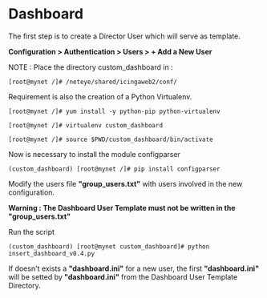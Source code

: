# Dashboard

The first step is to create a Director User which will serve as template.

**Configuration > Authentication > Users > + Add a New User**

NOTE : Place the directory custom_dashboard in :

    [root@mynet /]# /neteye/shared/icingaweb2/conf/

Requirement is also the creation of a Python Virtualenv.

    [root@mynet /]# yum install -y python-pip python-virtualenv
    
    [root@mynet /]# virtualenv custom_dashboard

    [root@mynet /]# source $PWD/custom_dashboard/bin/activate

Now is necessary to install the module configparser

    (custom_dashboard) [root@mynet /]# pip install configparser

Modify the users file **"group_users.txt"** with users involved in the new configuration.

**Warning : The Dashboard User Template must not be written in the "group_users.txt"**

Run the script

    (custom_dashboard) [root@mynet custom_dashboard]# python insert_dashboard_v0.4.py

If doesn't exists a **"dashboard.ini"** for a new user, the first **"dashboard.ini"** will be setted by **"dashboard.ini"** from the Dashboard User Template Directory.
